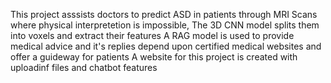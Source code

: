 This project asssists doctors to predict ASD in patients through MRI Scans where physical interpretetion is impossible,
The 3D CNN model splits them into voxels and extract their features 
A RAG model is used to provide medical advice and it's replies depend upon certified medical websites and offer a guideway for patients
A website for this project is created with uploadinf files and chatbot features
